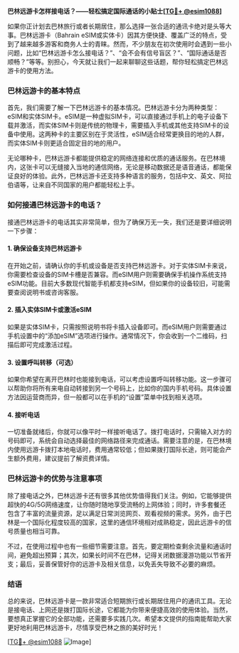 **巴林远游卡怎样接电话？——轻松搞定国际通话的小贴士[[TG💪+ @esim1088](https://t.me/s/esim1088)]**

如果你正计划去巴林旅行或者长期居住，那么选择一张合适的通讯卡绝对是头等大事。巴林远游卡（Bahrain eSIM或实体卡）因其方便快捷、覆盖广泛的特点，受到了越来越多游客和商务人士的青睐。然而，不少朋友在初次使用时会遇到一些小问题，比如“巴林远游卡怎么接电话？”、“会不会有信号盲区？”、“国际通话是否顺畅？”等等。别担心，今天就让我们一起来聊聊这些话题，帮你轻松搞定巴林远游卡的使用方法。

### 巴林远游卡的基本特点

首先，我们需要了解一下巴林远游卡的基本情况。巴林远游卡分为两种类型：eSIM和实体SIM卡。eSIM是一种虚拟SIM卡，可以直接通过手机上的电子设备下载并激活，而实体SIM卡则是传统的物理卡，需要插入手机或其他支持SIM卡的设备中使用。这两种卡的主要区别在于灵活性，eSIM适合经常更换目的地的人群，而实体SIM卡则更适合固定目的地的用户。

无论哪种卡，巴林远游卡都能提供稳定的网络连接和优质的通话服务。在巴林境内，这张卡可以无缝接入当地的通信网络，无论是移动数据还是语音通话，都能保证良好的体验。此外，巴林远游卡还支持多种语言的服务，包括中文、英文、阿拉伯语等，让来自不同国家的用户都能轻松上手。

### 如何接通巴林远游卡的电话？

接通巴林远游卡的电话其实非常简单，但为了确保万无一失，我们还是要详细说明一下步骤：

#### 1. 确保设备支持巴林远游卡
在开始之前，请确认你的手机或设备是否支持巴林远游卡。对于实体SIM卡来说，你需要检查设备的SIM卡槽是否兼容。而eSIM用户则需要确保手机操作系统支持eSIM功能。目前大多数现代智能手机都支持eSIM，但如果你的设备较旧，可能需要查阅说明书或咨询客服。

#### 2. 插入实体SIM卡或激活eSIM
如果是实体SIM卡，只需按照说明书将卡插入设备即可。而eSIM用户则需要通过手机设置中的“添加eSIM”选项进行操作。通常情况下，你会收到一个二维码，扫描后即可完成激活过程。

#### 3. 设置呼叫转移（可选）
如果你希望在离开巴林时也能接到电话，可以考虑设置呼叫转移功能。这一步骤可以帮助你将所有来电自动转接到另一个号码上，比如你的国内手机号码。具体设置方法因运营商而异，但一般都可以在手机的“设置”菜单中找到相关选项。

#### 4. 接听电话
一切准备就绪后，你就可以像平时一样接听电话了。拨打电话时，只需输入对方的号码即可，系统会自动选择最佳的网络路径来完成通话。需要注意的是，在巴林境内使用远游卡拨打本地电话时，费用通常较低；但如果拨打国际长途，则可能会产生额外费用，建议提前了解资费详情。

### 巴林远游卡的优势与注意事项

除了接电话之外，巴林远游卡还有很多其他优势值得我们关注。例如，它能够提供超快的4G/5G网络速度，让你随时随地享受流畅的上网体验；同时，许多套餐还包含了丰富的流量资源，足以满足日常浏览网页、观看视频的需求。另外，由于巴林是一个国际化程度较高的国家，这里的通信环境相对成熟稳定，因此远游卡的信号质量也相当可靠。

不过，在使用过程中也有一些细节需要注意。首先，要定期检查剩余流量和通话时间，避免超出预算；其次，如果长时间不在巴林，记得关闭数据漫游功能以节省开支；最后，妥善保管好你的远游卡及相关信息，以免丢失导致不必要的麻烦。

### 结语

总的来说，巴林远游卡是一款非常适合短期旅行或长期居住用户的通讯工具。无论是接电话、上网还是拨打国际长途，它都能为你带来便捷高效的使用体验。当然，要想真正掌握它的全部功能，还需要多实践几次。希望本文提供的指南能帮助大家更好地利用巴林远游卡，尽情享受巴林之旅的美好时光！

[[TG💪+ @esim1088](https://t.me/s/esim1088) ![Image](https://i.postimg.cc/4NQfJmqS/Snipaste-2025-05-13-00-14-12.png)]